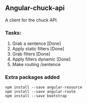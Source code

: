 ## Angular-chuck-api

A client for the chuck API.


### Tasks:

1. Grab a sentence [Done]
2. Apply static filters [Done] 
3. Grab filters [Done]
4. Apply filters dynamic [Done]
5. Make routing /sentence

### Extra packages added

```
npm install --save angular-resource
npm install --save angular-route
npm install --save bootstrap 
```